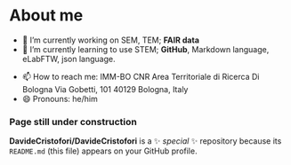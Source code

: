 # About me

- 🔬 I’m currently working on SEM, TEM; **FAIR data**
- 🌱 I’m currently learning to use STEM; **GitHub**, Markdown language, eLabFTW, json language.
<!--
- 👯 I’m looking to collaborate on ...
- 🤔 I’m looking for help with ...
- 💬 Ask me about ...
- ⚡ Fun fact: ...
-->
- 📫 How to reach me:
        IMM-BO
        CNR Area Territoriale di Ricerca Di Bologna
        Via Gobetti, 101
        40129 Bologna, Italy
- 😄 Pronouns: he/him



### Page still under construction


**DavideCristofori/DavideCristofori** is a ✨ _special_ ✨ repository because its `README.md` (this file) appears on your GitHub profile.
